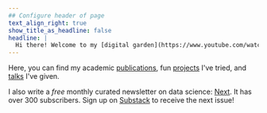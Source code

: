 ```yaml
---
## Configure header of page
text_align_right: true
show_title_as_headline: false
headline: |
  Hi there! Welcome to my [digital garden](https://www.youtube.com/watch?v=E5ERSfydB30&t=1s).
---
```


<!-- this is a subheadline -->

Here, you can find my academic [publications](/publications/), fun [projects](/project/) I've tried, and [talks](/talk/) I've given.

I also write a *free* monthly curated newsletter on data science: [Next](https://www.harsh17.in/next/). It has over 300 subscribers. Sign up on [Substack](https://hvsc1708.substack.com/) to receive the next issue!
